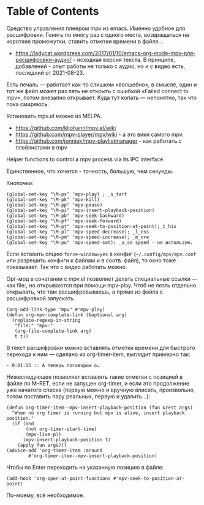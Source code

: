 
# Table of Contents



<div class="preview" id="org9c49abc">
<p>
Средство управления плеером mpv из emacs. Именно удобное для расшифровки. Гонять по многу раз с одного места, возвращаться на короткие промежутки, ставить отметки времени в файле…
</p>

</div>

-   <https://ladycat.wordpress.com/2017/01/10/emacs-org-mode-mpv-для-расшифровки-аудио/> - исходная версия текста. В принципе, добавлений - опыт работы не только с аудио, но и с видео есть, последний от 2021-08-23.

Есть печаль — работает как-то слишком «волшебно», в смысле, один и тот же файл может раз пять не открыть с ошибкой «Failed connect to mpv», потом внезапно открывает. Куда тут копать — непонятно, так что пока смиряюсь.

Установить mpv.el можно из MELPA.

-   <https://github.com/kljohann/mpv.el/wiki>
-   <https://github.com/mpv-player/mpv/wiki> - а это вики самого mpv.
-   <https://github.com/jonniek/mpv-playlistmanager> - как работать с плейлистами в mpv

Helper functions to control a mpv process via its IPC interface.

Единственное, что хочется - точность, большую, чем секунды. 

Кнопочки:

    (global-set-key "\M-ps" 'mpv-play) ; _s_tart
    (global-set-key "\M-pk" 'mpv-kill)
    (global-set-key "\M-pp" 'mpv-pause)
    (global-set-key "\M-pi" 'mpv-insert-playback-position)
    (global-set-key "\M-pb" 'mpv-seek-backward)
    (global-set-key "\M-pf" 'mpv-seek-forward) 	
    (global-set-key "\M-pt" 'mpv-seek-to-position-at-point);_t_his
    (global-set-key "\M-pl" 'mpv-speed-decrease); _l_ess 	
    (global-set-key "\M-pm" 'mpv-speed-increase); _m_ore 	
    (global-set-key "\M-pu" 'mpv-speed-set); _u_se speed - не использую.

Если вставить опцию `force-window=yes` в конфиг (`~/.config/mpv/mpv.conf` или разрешить конфиги к файлам и в соотв. файл), то окно тоже показывает. Так что с видео работать можно.

Орг-мод в сочетании с mpv.el позволяет делать специальные ссылки — как file:, но открываются при помощи mpv-play. Чтоб не лезть отдельно открывать, что там расшифровываешь, а прямо из файла с расшифровкой запускать.

    (org-add-link-type "mpv" #'mpv-play)
    (defun org-mpv-complete-link (&optional arg)
      (replace-regexp-in-string
       "file:" "mpv:"
       (org-file-complete-link arg)
       t t))

В текст расшифровки можно вставлять отметки времени для быстрого перехода к ним —  сделано из org-timer-item, выглядит примерно так:

    - 0:01:15 :: А теперь поговорим о…

Нижеследующее позволяет вставлять такие отметки с позицией в файле по M-RET, если не запущен org-timer, и если это продолжение уже начатого списка (первую можно и вручную вписать, произвольно, потом поставить пару реальных, первую и удалить…):

    (defun org-timer-item--mpv-insert-playback-position (fun &rest args)
      "When no org timer is running but mpv is alive, insert playback position."
      (if (and
           (not org-timer-start-time)
           (mpv-live-p))
          (mpv-insert-playback-position t)
        (apply fun args)))
    (advice-add 'org-timer-item :around
    	    #'org-timer-item--mpv-insert-playback-position)

Чтобы по Enter переходить на указанную позицию в файле:

    (add-hook 'org-open-at-point-functions #'mpv-seek-to-position-at-point)

По-моему, всё необходимое.


